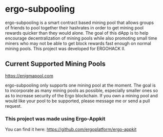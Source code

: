 # ergo-subpooling
ergo-subpooling is a smart contract based mining pool that allows groups of friends to pool together their hashrates in order to get mining pool rewards quicker than they would alone. The goal of this dApp is to help encourage decentralization of mining pools while also promoting small time miners who may not be able to get block rewards fast enough on normal mining pools. This project was developed for ERGOHACK II.

## Current Supported Mining Pools
https://enigmapool.com

ergo-subpooling only supports one mining pool at the moment. The goal is to incorporate as many mining pools as possible, especially smaller ones so as to increase security
of the Ergo blockchain. If you own a mining pool and would like your pool to be supported, please message me or send a pull request.

### This project was made using Ergo-Appkit
You can find it here: https://github.com/ergoplatform/ergo-appkit
